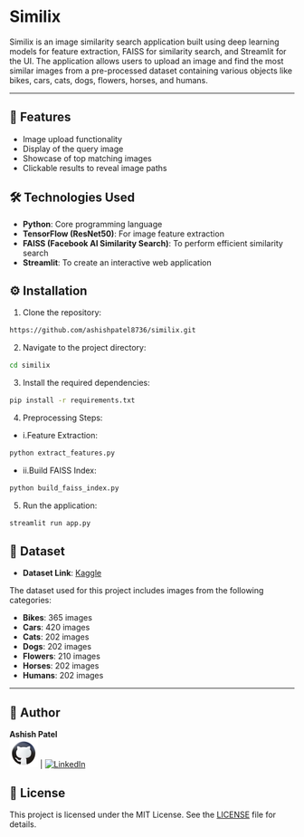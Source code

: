 
# Similix

Similix is an image similarity search application built using deep learning models for feature extraction, FAISS for similarity search, and Streamlit for the UI. The application allows users to upload an image and find the most similar images from a pre-processed dataset containing various objects like bikes, cars, cats, dogs, flowers, horses, and humans.

---

## 🚀 Features

- Image upload functionality
- Display of the query image
- Showcase of top matching images
- Clickable results to reveal image paths

## 🛠️ Technologies Used

- **Python**: Core programming language
- **TensorFlow (ResNet50)**: For image feature extraction
- **FAISS (Facebook AI Similarity Search)**: To perform efficient similarity search
- **Streamlit**: To create an interactive web application

## ⚙️ Installation

1. Clone the repository:

```sh
https://github.com/ashishpatel8736/similix.git
```

2. Navigate to the project directory:

```sh
cd similix
```

3. Install the required dependencies:

```sh
pip install -r requirements.txt
```

4. Preprocessing Steps:

- i.Feature Extraction:

```sh
python extract_features.py
```
- ii.Build FAISS Index:

```sh
python build_faiss_index.py
```

5. Run the application:

```sh
streamlit run app.py
```

## 📁 Dataset

- **Dataset Link**: [Kaggle](https://www.kaggle.com/datasets/ashishpatel8736/similix-image-dataset)

The dataset used for this project includes images from the following categories:

- **Bikes**: 365 images
- **Cars**: 420 images
- **Cats**: 202 images
- **Dogs**: 202 images
- **Flowers**: 210 images
- **Horses**: 202 images
- **Humans**: 202 images

---

## 👤 Author  
**Ashish Patel**  
[![GitHub](icons8-github-50.png)](https://github.com/ashishpatel8736) | [![LinkedIn](https://img.icons8.com/ios-filled/50/0077b5/linkedin.png)](https://www.linkedin.com/in/ashishpatel8736)

## 📄 License

This project is licensed under the MIT License. See the [LICENSE](LICENSE) file for details.

